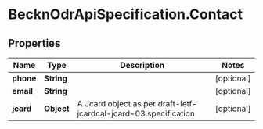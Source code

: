 # BecknOdrApiSpecification.Contact

## Properties

Name | Type | Description | Notes
------------ | ------------- | ------------- | -------------
**phone** | **String** |  | [optional] 
**email** | **String** |  | [optional] 
**jcard** | **Object** | A Jcard object as per draft-ietf-jcardcal-jcard-03 specification | [optional] 


